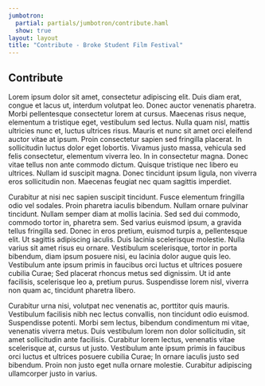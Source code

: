 ```yaml
---
jumbotron:
  partial: partials/jumbotron/contribute.haml
  show: true
layout: layout
title: "Contribute - Broke Student Film Festival"
---
```


## Contribute

Lorem ipsum dolor sit amet, consectetur adipiscing elit. Duis diam erat, congue et lacus ut, interdum volutpat leo. Donec auctor venenatis pharetra. Morbi pellentesque consectetur lorem at cursus. Maecenas risus neque, elementum a tristique eget, vestibulum sed lectus. Nulla quam nisl, mattis ultricies nunc et, luctus ultrices risus. Mauris et nunc sit amet orci eleifend auctor vitae at ipsum. Proin consectetur sapien sed fringilla placerat. In sollicitudin luctus dolor eget lobortis. Vivamus justo massa, vehicula sed felis consectetur, elementum viverra leo. In in consectetur magna. Donec vitae tellus non ante commodo dictum. Quisque tristique nec libero eu ultrices. Nullam id suscipit magna. Donec tincidunt ipsum ligula, non viverra eros sollicitudin non. Maecenas feugiat nec quam sagittis imperdiet.

Curabitur at nisi nec sapien suscipit tincidunt. Fusce elementum fringilla odio vel sodales. Proin pharetra iaculis bibendum. Nullam ornare pulvinar tincidunt. Nullam semper diam at mollis lacinia. Sed sed dui commodo, commodo tortor in, pharetra sem. Sed varius euismod ipsum, a gravida tellus fringilla sed. Donec in eros pretium, euismod turpis a, pellentesque elit. Ut sagittis adipiscing iaculis. Duis lacinia scelerisque molestie. Nulla varius sit amet risus eu ornare. Vestibulum scelerisque, tortor in porta bibendum, diam ipsum posuere nisi, eu lacinia dolor augue quis leo. Vestibulum ante ipsum primis in faucibus orci luctus et ultrices posuere cubilia Curae; Sed placerat rhoncus metus sed dignissim. Ut id ante facilisis, scelerisque leo a, pretium purus. Suspendisse lorem nisl, viverra non quam ac, tincidunt pharetra libero.

Curabitur urna nisi, volutpat nec venenatis ac, porttitor quis mauris. Vestibulum facilisis nibh nec lectus convallis, non tincidunt odio euismod. Suspendisse potenti. Morbi sem lectus, bibendum condimentum mi vitae, venenatis viverra metus. Duis vestibulum lorem non dolor sollicitudin, sit amet sollicitudin ante facilisis. Curabitur lorem lectus, venenatis vitae scelerisque at, cursus ut justo. Vestibulum ante ipsum primis in faucibus orci luctus et ultrices posuere cubilia Curae; In ornare iaculis justo sed bibendum. Proin non justo eget nulla ornare molestie. Curabitur adipiscing ullamcorper justo in varius.